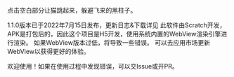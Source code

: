 点击空白部分让猫跳起来，躲避飞来的黑柱子。

1.1.0版本已于2022年7月15日发布，更新日志&下载详见
此软件由Scratch开发， APK是打包后的，因此这个项目是H5开发，使用系统内置的WebView渲染引擎进行渲染。
如果WebView版本过低，将导致一些错误。
可以去应用市场更新WebView以获得更好的体验。

欢迎使用！如果在使用过程中发现错误，可以交Issue或开PR。

